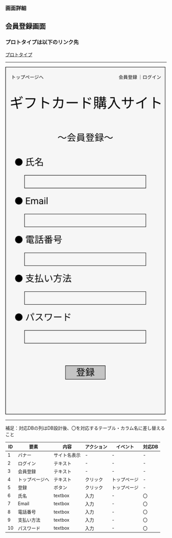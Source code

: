 ### 画面詳細
## 会員登録画面
### プロトタイプは以下のリンク先
[プロトタイプ](https://www.figma.com/file/IhY27LOwgtwBdPqiLC5lNT/gamensyousai?node-id=2%3A0)
*****

<img src="../img/Member registration_page.png" width="500">

*****
補足：対応DBの列はDB設計後、〇を対応するテーブル・カラム名に差し替えること

|ID|要素|内容|アクション|イベント|対応DB|
|--|----|---|---------|--------|-----|
|1 |バナー|サイト名表示|-|-|-|
|2 |ログイン|テキスト|-|-|-|
|3 |会員登録|テキスト|-|-|-|
|4 |トップページへ|テキスト|クリック|トップページ|-|
|5 |登録|ボタン|クリック|トップページ|-|
|6 |氏名|textbox|入力|-|〇|
|7 |Email|textbox|入力|-|〇|
|8 |電話番号|textbox|入力|-|〇|
|9 |支払い方法|textbox|入力|-|〇|
|10 |パスワード|textbox|入力|-|〇|

